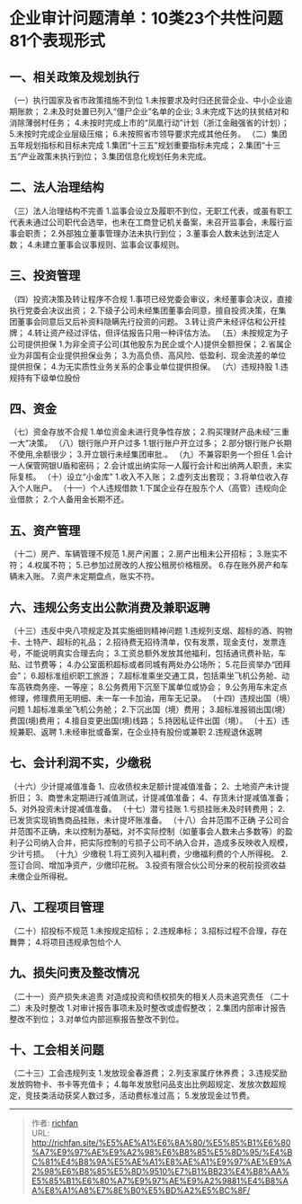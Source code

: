 # 企业审计问题清单：10类23个共性问题81个表现形式

## 一、相关政策及规划执行
（一）执行国家及省市政策措施不到位
1.未按要求及时归还民营企业、中小企业逾期账款；
2.未及时处置已列入“僵尸企业”名单的企业;
3.未完成下达的扶贫结对和消除薄弱村任务；
4.未按时完成上市的“凤凰行动”计划（浙江金融强省的计划）；
5.未按时完成企业层级压缩；
6.未按照省市领导要求完成其他任务。
（二）集团五年规划指标和目标未完成
1.集团“十三五”规划重要指标未完成；
2.集团“十三五”产业政策未执行到位；
3.集团信息化规划任务未完成。
## 二、法人治理结构
（三）法人治理结构不完善
1.监事会设立及履职不到位，无职工代表，或虽有职工代表未通过公司职代会选举，也未在工商登记机关备案，未召开监事会，未履行监事会职责；
2.外部独立董事管理办法未执行到位；
3.董事会人数未达到法定人数；
4.未建立董事会议事规则、监事会议事规则。
## 三、投资管理
（四）投资决策及转让程序不合规
1.事项已经党委会审议，未经董事会决议，直接执行党委会决议出资；
2.下级子公司未经集团董事会同意，擅自投资决策，在集团董事会同意后又后补资料隐瞒先行投资的问题。
3.转让资产未经评估和公开挂牌；
4.转让资产经过评估，但评估报告只用一种评估方法。
（五）未按规定为子公司提供担保
1.为非全资子公司(其他股东为民企或个人)提供全额担保；
2.省属企业为非国有企业提供担保业务；
3.为高负债、高风险、低盈利、现金流差的单位提供担保；
4.为无实质性业务关系的企事业单位提供担保。
（六）违规持股
1.违规持有下级单位股份
## 四、资金
（七）资金存放不合规
1.单位资金未进行竞争性存放；
2.购买理财产品未经“三重一大”决策。
（八）银行账户开户过多
1.银行账户开立过多；
2.部分银行账户长期不使用,余额很少；
3.开立银行未经集团审批.。
（九）不兼容职务一个担任
1.会计一人保管网银U盾和密码；
2.会计或出纳实际一人履行会计和出纳两人职责，未实际复核。
（十）设立“小金库”
1.收入不入账；
2.虚列支出套现；
3.将单位收入存入个人账户。
（十一）个人违规借款
1.下属企业存在股东个人（高管）违规向企业借款；
2.个人备用金长期不还。
## 五、资产管理
（十二）房产、车辆管理不规范
1.房产闲置；
2.房产出租未公开招标；
3.账实不符；
4.权属不符；
5.已参加过房改的人按公租房价格租房。
6.存在账外房产和车辆未入账。
7.资产未定期盘点，账实不符。
## 六、违规公务支出公款消费及兼职返聘
（十三）违反中央八项规定及其实施细则精神问题
1.违规列支烟、超标的酒、购物卡、土特产、超标的礼品；
2.招待费无招待清单，仅有发票，现金支付，发票连号，不能说明真实合理去向；
3.工资总额外发放其他福利，包括通讯费补贴，车贴、过节费等；
4.办公室面积超标或者同城有两处办公场所；
5.花巨资举办“团拜会”；
6.超标准组织职工旅游；
7.超标准乘坐交通工具，包括乘坐飞机公务舱、动车高铁商务座、一等座；
8.公务费用下沉至下属单位或协会；
9.公务用车未定点修理，修理费用无明细、未一车一卡加油，用车无记录。
（十四）违规出国（境）问题
1.超标准乘坐飞机公务舱；
2.下沉出国（境）费用；
3.超标准报销出国(境）费国(境)费用；
4.擅自变更出国(境)线路；
5.持因私证件出国（境）。
（十五）违规兼职、返聘
1.未经审批或备案，在企业持有股份或兼职
2.违规退休返聘
## 七、会计利润不实，少缴税
（十六）少计提减值准备
1、应收债权未足额计提减值准备；
2、土地资产未计提折旧；
3、商誉未定期进行减值测试，计提减值准备；
4、存货未计提减值准备；
5、对外投资未计提减值准备。
（十七）潜亏挂账
1.亏损挂账未及时转费用；
2.已发货实现销售商品挂账，未计提坏账准备。
（十八）合并范围不正确
子公司合并范围不正确，未以控制为基础，对不实际控制（如董事会人数未占多数等）的盈利子公司纳入合并，把实际控制的亏损子公司不纳入合并，造成多反映收入规模，少计亏损。
（十九）少缴税
1.将工资列入福利费，少缴福利费的个人所得税。
2.签订合同、增加净资产，少缴印花税。
3.投资有限合伙公司分来的税前投资收益未缴企业所得税。
## 八、工程项目管理
（二十）招投标不规范
1.未按规定招标；
2.违规串标；
3.招标过程不合理，存在舞弊；
4.将项目违规承包给个人
## 九、损失问责及整改情况
（二十一）资产损失未追责
对造成投资和债权损失的相关人员未追究责任
（二十二）未及时整改
1.对审计报告事项未及时整改或虚假整改；
2.集团内部审计报告整改不到位；
3.对单位内部巡察报告整改不到位。
## 十、工会相关问题
（二十三）工会违规列支
1.发放现金春游费；
2.列支家属疗休养费；
3.违规奖励发放购物卡、书卡等充值卡；
4.每年发放慰问品支出比例超规定、发放次数超规定，竞技类活动获奖人数过多，活动费标准过高；
5.发放现金过节费。

---

> 作者: [richfan](https://richfan.site/)  
> URL: http://richfan.site/%E5%AE%A1%E6%8A%80/%E5%85%B1%E6%80%A7%E9%97%AE%E9%A2%98%E6%B8%85%E5%8D%95/%E4%BC%81%E4%B8%9A%E5%AE%A1%E8%AE%A1%E9%97%AE%E9%A2%98%E6%B8%85%E5%8D%9510%E7%B1%BB23%E4%B8%AA%E5%85%B1%E6%80%A7%E9%97%AE%E9%A2%9881%E4%B8%AA%E8%A1%A8%E7%8E%B0%E5%BD%A2%E5%BC%8F/  

